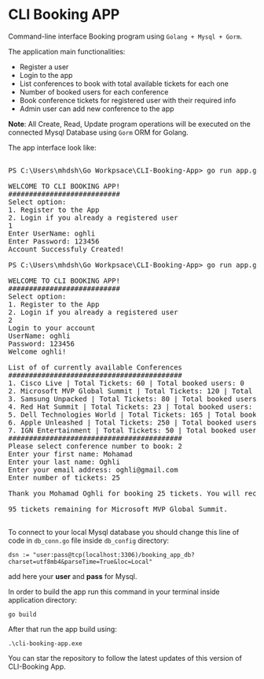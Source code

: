 # CLI Booking APP
Command-line interface Booking program using `Golang + Mysql + Gorm`.

The application main functionalities:
* Register a user 
* Login to the app
* List conferences to book with total available tickets for each one
* Number of booked users for each conference
* Book conference tickets for registered user with their required info 
* Admin user can add new conference to the app

**Note**: All Create, Read, Update program operations will be executed on the connected Mysql Database using `Gorm` ORM for Golang.

The app interface look like:

<pre>

PS C:\Users\mhdsh\Go Workpsace\CLI-Booking-App> go run app.go        

WELCOME TO CLI BOOKING APP!
###########################
Select option:
1. Register to the App
2. Login if you already a registered user
1
Enter UserName: oghli
Enter Password: 123456
Account Successfuly Created!

PS C:\Users\mhdsh\Go Workpsace\CLI-Booking-App> go run app.go

WELCOME TO CLI BOOKING APP!
###########################
Select option:
1. Register to the App
2. Login if you already a registered user
2
Login to your account
UserName: oghli
Password: 123456 
Welcome oghli!

List of of currently available Conferences
##########################################
1. Cisco Live | Total Tickets: 60 | Total booked users: 0
2. Microsoft MVP Global Summit | Total Tickets: 120 | Total booked users: 2
3. Samsung Unpacked | Total Tickets: 80 | Total booked users: 1
4. Red Hat Summit | Total Tickets: 23 | Total booked users: 1
5. Dell Technologies World | Total Tickets: 165 | Total booked users: 0    
6. Apple Unleashed | Total Tickets: 250 | Total booked users: 0
7. IGN Entertainment | Total Tickets: 50 | Total booked users: 0
##########################################
Please select conference number to book: 2
Enter your first name: Mohamad
Enter your last name: Oghli
Enter your email address: oghli@gmail.com
Enter number of tickets: 25

Thank you Mohamad Oghli for booking 25 tickets. You will recive confirmation email at oghli@gmail.com.

95 tickets remaining for Microsoft MVP Global Summit.

</pre>

To connect to your local Mysql database you should change this line of code in `db_conn.go` file inside `db_config` directory:

`dsn := "user:pass@tcp(localhost:3306)/booking_app_db?charset=utf8mb4&parseTime=True&loc=Local"`

add here your **user** and **pass** for Mysql.

In order to build the app run this command in your terminal inside application directory:

`go build`

After that run the app build using:

`.\cli-booking-app.exe`

You can star the repository to follow the latest updates of this version of CLI-Booking App.